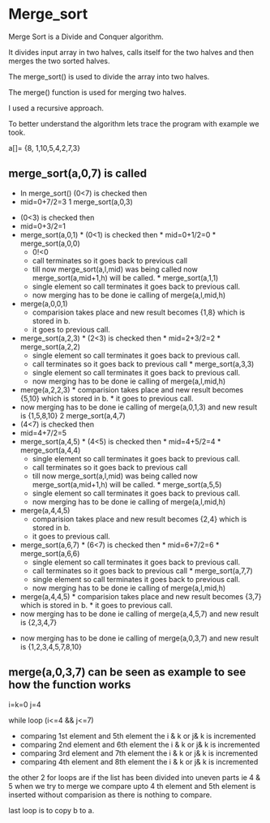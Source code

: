 # Merge_sort

 Merge Sort is a Divide and Conquer algorithm.

 It divides input array in two halves, calls itself for the two halves and then merges the two sorted halves.

 The merge_sort() is used to divide the array into two halves.

 The merge() function is used for merging two halves.

 I used a recursive approach.

 To better understand the algorithm lets trace the program with example we took.

a[]= {8, 1,10,5,4,2,7,3}

## merge_sort(a,0,7) is called
  * In merge_sort() (0<7) is checked then
  * mid=0+7/2=3
  1 merge_sort(a,0,3)
   - (0<3) is checked then
   - mid=0+3/2=1
   - merge_sort(a,0,1)
    * (0<1) is checked then
    * mid=0+1/2=0
    * merge_sort(a,0,0)
     - 0!<0
     - call terminates so it goes back to previous call
     - till now merge_sort(a,l,mid) was being called now merge_sort(a,mid+1,h) will be called.
    * merge_sort(a,1,1)
     - single element so call terminates it goes back to previous call.
     - now merging has to be done ie calling of merge(a,l,mid,h)
   - merge(a,0,0,1)
     * comparision takes place and new result becomes {1,8} which is stored in b.
     * it goes to previous call.
   - merge_sort(a,2,3)
    * (2<3) is checked then
    * mid=2+3/2=2
    * merge_sort(a,2,2)
     - single element so call terminates it goes back to previous call.
     - call terminates so it goes back to previous call
    * merge_sort(a,3,3)
     - single element so call terminates it goes back to previous call.
     - now merging has to be done ie calling of merge(a,l,mid,h)
   - merge(a,2,2,3)
    * comparision takes place and new result becomes {5,10} which is stored in b.
    * it goes to previous call.
  - now merging has to be done ie calling of merge(a,0,1,3) and new result is {1,5,8,10}
  2 merge_sort(a,4,7)
   - (4<7) is checked then
   - mid=4+7/2=5
   - merge_sort(a,4,5)
    * (4<5) is checked then
    * mid=4+5/2=4
    * merge_sort(a,4,4)
     - single element so call terminates it goes back to previous call.
     - call terminates so it goes back to previous call
     - till now merge_sort(a,l,mid) was being called now merge_sort(a,mid+1,h) will be called.
    * merge_sort(a,5,5)
     - single element so call terminates it goes back to previous call.
     - now merging has to be done ie calling of merge(a,l,mid,h)
   - merge(a,4,4,5)
     * comparision takes place and new result becomes {2,4} which is stored in b.
     * it goes to previous call.
   - merge_sort(a,6,7)
    * (6<7) is checked then
    * mid=6+7/2=6
    * merge_sort(a,6,6)
     - single element so call terminates it goes back to previous call.
     - call terminates so it goes back to previous call
    * merge_sort(a,7,7)
     - single element so call terminates it goes back to previous call.
     - now merging has to be done ie calling of merge(a,l,mid,h)
   - merge(a,4,4,5)
    * comparision takes place and new result becomes {3,7} which is stored in b.
    * it goes to previous call.
  - now merging has to be done ie calling of merge(a,4,5,7) and new result is {2,3,4,7}
 * now merging has to be done ie calling of merge(a,0,3,7) and new result is {1,2,3,4,5,7,8,10}

## merge(a,0,3,7) can be seen as example to see how the function works
i=k=0  j=4

while loop (i<=4 && j<=7)

* comparing 1st element and 5th element the i & k or j& k is incremented
* comparing 2nd element and 6th element the i & k or j& k is incremented
* comparing 3rd element and 7th element the i & k or j& k is incremented
* comparing 4th element and 8th element the i & k or j& k is incremented

the other 2 for loops are if the list has been divided into uneven parts ie 4  & 5 when we try to merge we compare upto 4 th 
element and 5th element is inserted without comparision as there is nothing to compare.

last loop is to copy b to a.

